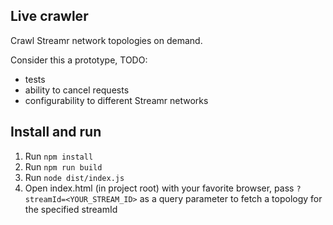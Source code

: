 ## Live crawler

Crawl Streamr network topologies on demand.

Consider this a prototype, TODO:
- tests
- ability to cancel requests
- configurability to different Streamr networks

## Install and run

1. Run `npm install`
2. Run `npm run build`
3. Run `node dist/index.js`
4. Open index.html (in project root) with your favorite browser, pass `?streamId=<YOUR_STREAM_ID>` as a query parameter to fetch a topology for the specified streamId

